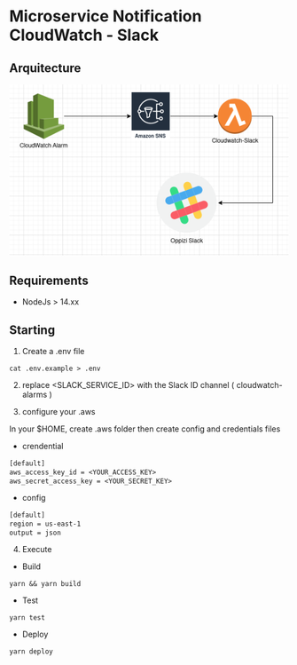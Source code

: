 # Microservice Notification CloudWatch - Slack

## Arquitecture

![AWS Microservices Arquitecture](https://github.com/moiseR29/cloudwatch-slack-alarm/blob/main/docs/cloudwatch_slack_lambda.png)

## Requirements

- NodeJs > 14.xx

## Starting

1. Create a .env file

```
cat .env.example > .env
```

2. replace <SLACK_SERVICE_ID> with the Slack ID channel ( cloudwatch-alarms )

3. configure your .aws

In your $HOME, create .aws folder then create config and credentials files

- crendential

```
[default]
aws_access_key_id = <YOUR_ACCESS_KEY>
aws_secret_access_key = <YOUR_SECRET_KEY>
```

- config

```
[default]
region = us-east-1
output = json
```

4. Execute

- Build
```
yarn && yarn build
```

- Test
```
yarn test
```

- Deploy
```
yarn deploy
```
